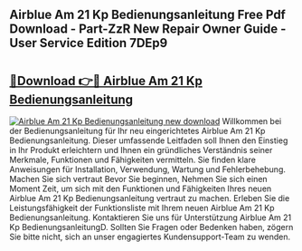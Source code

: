 ## Airblue Am 21 Kp Bedienungsanleitung Free Pdf Download - Part-ZzR New Repair Owner Guide - User Service Edition 7DEp9

# <h2><a href="http://df1rz5.blite.top/?on=Airblue+Am+21+Kp+Bedienungsanleitung">🔗Download 👉🔴 Airblue Am 21 Kp Bedienungsanleitung</a></h2>

[![Airblue Am 21 Kp Bedienungsanleitung new download](https://i.imgur.com/lujVjoI.png)](http://df1rz5.blite.top/?on=Airblue+Am+21+Kp+Bedienungsanleitung)
Willkommen bei der Bedienungsanleitung für Ihr neu eingerichtetes Airblue Am 21 Kp Bedienungsanleitung. Dieser umfassende Leitfaden soll Ihnen den Einstieg in Ihr Produkt erleichtern und Ihnen ein gründliches Verständnis seiner Merkmale, Funktionen und Fähigkeiten vermitteln. Sie finden klare Anweisungen für Installation, Verwendung, Wartung und Fehlerbehebung. Machen Sie sich vertraut Bevor Sie beginnen, Nehmen Sie sich einen Moment Zeit, um sich mit den Funktionen und Fähigkeiten Ihres neuen Airblue Am 21 Kp Bedienungsanleitung vertraut zu machen. Erleben Sie die Leistungsfähigkeit der Funktionsliste mit Ihrem neuen Airblue Am 21 Kp Bedienungsanleitung. Kontaktieren Sie uns für Unterstützung Airblue Am 21 Kp BedienungsanleitungD. Sollten Sie Fragen oder Bedenken haben, zögern Sie bitte nicht, sich an unser engagiertes Kundensupport-Team zu wenden.
